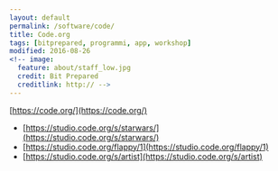 ```yaml
---
layout: default
permalink: /software/code/
title: Code.org
tags: [bitprepared, programmi, app, workshop]
modified: 2016-08-26
<!-- image:
  feature: about/staff_low.jpg
  credit: Bit Prepared
  creditlink: http:// -->
---
```


[https://code.org/](https://code.org/)

* [https://studio.code.org/s/starwars/](https://studio.code.org/s/starwars/)
* [https://studio.code.org/flappy/1](https://studio.code.org/flappy/1)
* [https://studio.code.org/s/artist](https://studio.code.org/s/artist)
